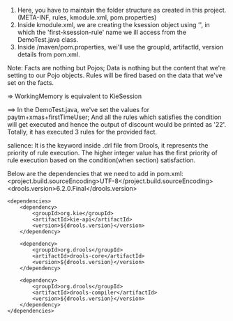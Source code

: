 1. Here, you have to maintain the folder structure as created in this project. (META-INF, rules, kmodule.xml, pom.properties)
2. Inside kmodule.xml, we are creating the ksession object using '<ksession name="first-ksession-rule"/>', 
in which the 'first-ksession-rule' name we ill access from the DemoTest.java class.
3. Inside /maven/pom.properties, wei'll use the groupId, artifactId, version details from pom.xml.

Note: Facts are nothing but Pojos; Data is nothing but the content that we're setting to our Pojo objects. 
Rules will be fired based on the data that we've set on the facts. 


=> WorkingMemory is equivalent to KieSession

==> In the DemoTest.java, we've set the values for paytm+xmas+firstTimeUser; And all the rules which satisfies the condition will get 
executed and hence the output of discount would be printed as '22'. Totally, it has executed 3 rules for the provided fact.

salience: It is the keyword inside .drl file from Drools, it represents the priority of rule execution. The higher integer value has
the first priority of rule execution based on the condition(when section) satisfaction.

Below are the dependencies that we need to add in pom.xml:
	<properties>
		<project.build.sourceEncoding>UTF-8</project.build.sourceEncoding>
		<drools.version>6.2.0.Final</drools.version>
	</properties>

	<dependencies>
		<dependency>
			<groupId>org.kie</groupId>
			<artifactId>kie-api</artifactId>
			<version>${drools.version}</version>
		</dependency>

		<dependency>
			<groupId>org.drools</groupId>
			<artifactId>drools-core</artifactId>
			<version>${drools.version}</version>
		</dependency>

		<dependency>
			<groupId>org.drools</groupId>
			<artifactId>drools-compiler</artifactId>
			<version>${drools.version}</version>
		</dependency>
	</dependencies>